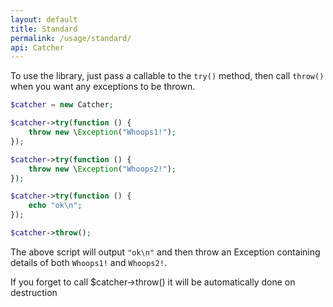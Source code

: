 ```yaml
---
layout: default
title: Standard
permalink: /usage/standard/
api: Catcher
---
```


To use the library, just pass a callable to the `try()` method, then call `throw()` when you want any exceptions to be thrown.

~~~php
$catcher = new Catcher;

$catcher->try(function () {
    throw new \Exception("Whoops1!");
});

$catcher->try(function () {
    throw new \Exception("Whoops2!");
});

$catcher->try(function () {
    echo "ok\n";
});

$catcher->throw();
~~~

The above script will output `"ok\n"` and then throw an Exception containing details of both `Whoops1!` and `Whoops2!`.

<p class="message-info">If you forget to call $catcher->throw() it will be automatically done on destruction</p>
